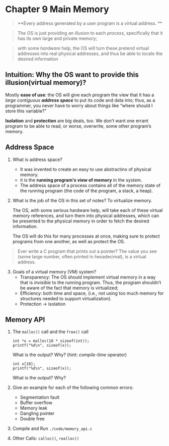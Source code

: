 # Chapter 9 Main Memory

> **Every address generated by a user program is a virtual address. **

> The OS is just providing an *illusion*
to each *process*, specifically that it has its own large and private memory;

> with some *hardware* help, the OS will turn these pretend virtual addresses into real
physical addresses, and thus be able to locate the desired information

## Intuition: Why the OS want to provide this illusion(virtual memory)?
Mostly **ease of use**: the OS will give each program the view that it
has a *large contiguous **address space*** to put its code and data into; thus, as a
programmer, you never have to worry about things like “where should I store this
variable?” 

**Isolation** and **protection** are big deals, too. We don’t want
one errant program to be able to read, or worse, overwrite, some other program’s
memory.

## Address Space
1. What is address space?
   - It was invented to create an easy to use abstractino of physical memory.
   - it is the **running program's view of memory** in the system. 
   - The address space of a process contains all of the memory state of the
running program (the code of the program, a stack, a heap). 
2. What is the job of the OS in this set of notes?
    To virtualize memory. <br>

    The OS, with some serious hardware help, will take each of these virtual memory references, and turn them into physical addresses, which can be presented to the physical memory in order to
    fetch the desired information. 

    The OS will do this for many processes at once, making sure to protect programs from one another, as well as protect the OS. 

> Ever write a C program that prints out a pointer? The value you see
(some large number, often printed in hexadecimal), is a virtual address.

3. Goals of a virtual memory (VM) system?
    - Transparency: The OS should implement virtual memory in a way that is *invisible* to
the running program. Thus, the program shouldn’t be aware of the fact
that memory is virtualized;
    - Efficiency: both time and space, (i.e., not using too much
memory for structures needed to support virtualization). 
    - Protection -> isolation

## Memory API
1. The `malloc()` call and the `free()` call
    ```
    int *x = malloc(10 * sizeof(int));
    printf("%d\n", sizeof(x));
    ```
    What is the output? Why? (hint: *compile-time* operator)

    ```
    int x[10];
    printf("%d\n", sizeof(x));
    ```
    What is the output? Why?
2. Give an example for each of the following common errors:
   - Segmentation fault
   - Buffer overflow
   - Memory leak
   - Dangling pointer
   - Double free
3. Compile and Run `./code/memory_api.c`
4. Other Calls: `calloc()`, `realloc()`